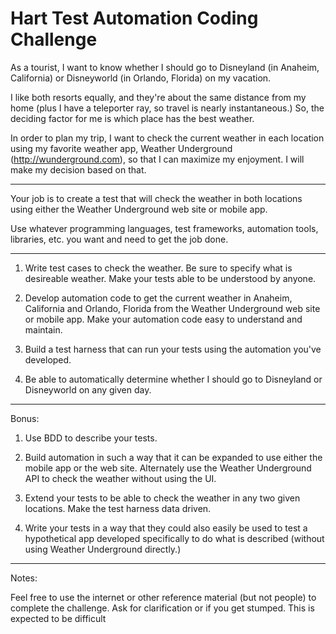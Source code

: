 # Hart Test Automation Coding Challenge

As a tourist, I want to know whether I should go to Disneyland (in Anaheim, California) or Disneyworld (in Orlando, Florida) on my vacation.  

I like both resorts equally, and they're about the same distance from my home (plus I have a teleporter ray, so travel is nearly instantaneous.) So, the deciding factor for me is which place has the best weather.

In order to plan my trip, I want to check the current weather in each location using my favorite weather app, Weather Underground (http://wunderground.com), 
so that I can maximize my enjoyment.  I will make my decision based on that.


*** 


Your job is to create a test that will check the weather in both locations using either the Weather Underground web site or mobile app.  

Use whatever programming languages, test frameworks, automation tools, libraries, etc. you want and need to get the job done. 


***


1. Write test cases to check the weather.  Be sure to specify what is desireable weather.  Make your tests able to be understood by anyone.

2. Develop automation code to get the current weather in Anaheim, California and Orlando, Florida from the Weather Underground web site or mobile app.  Make your automation code easy to understand and maintain.

3. Build a test harness that can run your tests using the automation you've developed. 

4. Be able to automatically determine whether I should go to Disneyland or Disneyworld on any given day.


***


Bonus:

1. Use BDD to describe your tests.

2. Build automation in such a way that it can be expanded to use either the mobile app or the web site.  Alternately use the Weather Underground API to check the weather without using the UI.

3. Extend your tests to be able to check the weather in any two given locations.  Make the test harness data driven.

4. Write your tests in a way that they could also easily be used to test a hypothetical app developed specifically to do what is described (without using Weather Underground directly.)


***


Notes:

Feel free to use the internet or other reference material (but not people) to complete the challenge.  Ask for clarification or if you get stumped.  This is expected to be difficult